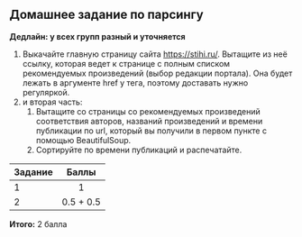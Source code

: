 ## Домашнее задание по парсингу

**Дедлайн: у всех групп разный и уточняется**

1. Выкачайте главную страницу сайта https://stihi.ru/. Вытащите из неё ссылку, которая ведет к странице с полным списком рекомендуемых произведений (выбор редакции портала). Она будет лежать в аргументe href у тега, поэтому доставать нужно регуляркой.
2. и вторая часть:
    1. Вытащите со страницы со рекомендуемых произведений соответствия авторов, названий произведений и времени публикации по url, который вы получили в первом пункте с помощью BeautifulSoup.
    2. Сортируйте по времени публикаций и распечатайте.

|Задание|Баллы
---|:---:
1|1
2|0.5 + 0.5

**Итого:** 2 балла